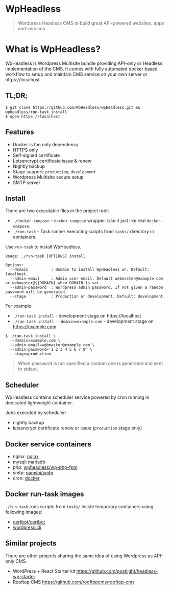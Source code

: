 # WpHeadless

> Wordpress Headless CMS to build great API-powered websites, apps and services.

# What is WpHeadless?

WpHeadless is Wordpress Multisite bundle providing API-only or Headless implementation of the CMS. It comes with fully automated docker based workflow to setup and maintain CMS service on your own server or https://localhost.

## TL;DR;

```
$ git clone https://github.com/WpHeadless/wpheadless.git && wpheadless/run-task install
$ open https://localhost
``` 

## Features

- Docker is the only dependency
- HTTPS only
- Self-signed certificate
- Letsencrypt certificate issue & renew
- Nightly backup
- Stage support: `production`, `development`
- Wordpress Multisite secure setup
- SMTP server

## Install

There are two executable files in the project root:
- `./docker-compose` - `docker-compose` wrapper. Use it just like real `docker-compose`.
- `./run-task` - Task runner executing scripts from `tasks/` directory in containers.

Use `run-task` to install WpHeadless.

```
Usage: ./run-task [OPTIONS] install

Options:
  --domain          : Domain to install WpHeadless on. Default: localhost.
  --admin-email     : Admin user email. Default webmaster@example.com or webmaster@${DOMAIN} when DOMAIN is set.
  --admin-password  : Wordpress admin password. If not given a random password will be generated.
  --stage           : Production or development. Default: development.
```

For example:

- `./run-task install` - development stage on https://localhost
- `./run-task install --domain=example.com` - development stage on https://example.com

```
$ ./run-task install \
  --domain=example.com \
  --admin-email=webmaster@example.com \
  --admin-password='1 2 3 4 5 6 7 8' \
  --stage=production
```

> When password is not specified a random one is generated and sent to stdout.

## Scheduler

WpHeadless contains scheduler service powered by cron running in dedicated lightweight container.

Jobs executed by scheduler:

- nightly backup
- letsencrypt certificate renew or issue (`production` stage only)

## Docker service containers

- nginx: [nginx](https://hub.docker.com/_/nginx/)
- mysql: [mariadb](https://hub.docker.com/_/mariadb/)
- php: [wpheadless/wp-php-fpm](https://hub.docker.com/r/wpheadless/wp-php-fpm/)
- smtp: [namshi/smtp](https://hub.docker.com/r/namshi/smtp/)
- cron: [docker](https://hub.docker.com/_/docker/)

## Docker run-task images

`./run-task` runs scripts from `tasks/` inside temporary containers using following images:

- [certbot/certbot](https://hub.docker.com/r/certbot/certbot/)
- [wordpress:cli](https://hub.docker.com/_/wordpress/)

## Similar projects

There are other projects sharing the same idea of using Wordpress as API-only CMS.

- WordPress + React Starter kit https://github.com/postlight/headless-wp-starter
- Rooftop CMS https://github.com/rooftopcms/rooftop-cms
